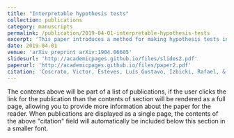 ```yaml
---
title: "Interpretable hypothesis tests"
collection: publications
category: manuscripts
permalink: /publication/2019-04-01-interpretable-hypothesis-tests
excerpt: 'This paper introduces a method for making hypothesis tests interpretable, helping to understand the implications of statistical conclusions.'
date: 2019-04-01
venue: 'arXiv preprint arXiv:1904.06605'
slidesurl: 'http://academicpages.github.io/files/slides2.pdf'
paperurl: 'http://academicpages.github.io/files/paper2.pdf'
citation: 'Coscrato, Victor, Esteves, Luís Gustavo, Izbicki, Rafael, & Stern, Rafael Bassi. (2019). "Interpretable hypothesis tests." <i>arXiv preprint arXiv:1904.06605</i>.'
---
```


The contents above will be part of a list of publications, if the user clicks the link for the publication than the contents of section will be rendered as a full page, allowing you to provide more information about the paper for the reader. When publications are displayed as a single page, the contents of the above "citation" field will automatically be included below this section in a smaller font.